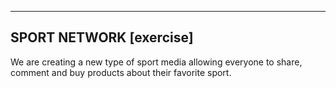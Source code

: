 -------------------------
SPORT NETWORK [exercise]
-------------------------

We are creating a new type of sport media allowing everyone to share, comment and buy products about their favorite sport.

